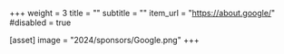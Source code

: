 +++
weight = 3
title = ""
subtitle = ""
item_url = "https://about.google/"
#disabled = true

[asset]
  image = "2024/sponsors/Google.png"
+++
